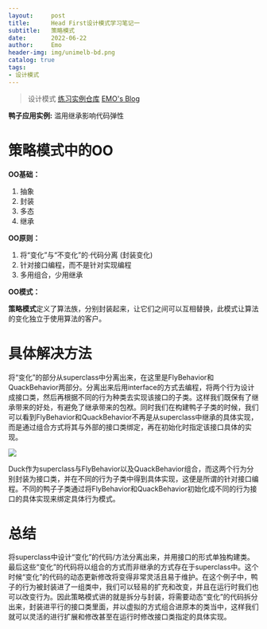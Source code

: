 ```yaml
---
layout:     post
title:      Head First设计模式学习笔记一
subtitle:   策略模式
date:       2022-06-22
author:     Emo
header-img: img/unimelb-bd.png
catalog: true
tags:
- 设计模式
---
```


> 设计模式
> [练习实例仓库](https://github.com/EMOSAMA/DesignPatternTry)
> [EMO's Blog](https://emosama.github.io/)

**鸭子应用实例:** 滥用继承影响代码弹性
# **策略模式中的OO**
**OO基础：**

1. 抽象
1. 封装
1. 多态
1. 继承

**OO原则：**

1. 将“变化”与“不变化”的·代码分离 (封装变化)
1. 针对接口编程，而不是针对实现编程
1. 多用组合，少用继承

**OO模式：**

**策略模式**定义了算法族，分别封装起来，让它们之间可以互相替换，此模式让算法的变化独立于使用算法的客户。
# **具体解决方法**
将“变化”的部分从superclass中分离出来，在这里是FlyBehavior和QuackBehavior两部分。分离出来后用interface的方式去编程，将两个行为设计成接口类，然后再根据不同的行为种类去实现该接口的子类。这样我们既保有了继承带来的好处，有避免了继承带来的包袱。同时我们在构建鸭子子类的时候，我们可以看到FlyBehavior和QuackBehavior不再是从superclass中继承的具体实现，而是通过组合方式将其与外部的接口类绑定，再在初始化时指定该接口具体的实现。

<img src="{{site.url}}/img/2022-06-22-策略模式/p22.png">

Duck作为superclass与FlyBehavior以及QuackBehavior组合，而这两个行为分别封装为接口类，并在不同的行为子类中得到具体实现，这便是所谓的针对接口编程。不同的鸭子子类通过将FlyBehavior和QuackBehavior初始化成不同的行为接口的具体实现来绑定具体行为模式。
# **总结**
将superclass中设计“变化”的代码/方法分离出来，并用接口的形式单独构建类。最后这些“变化”的代码将以组合的方式而非继承的方式存在于superclass中。这个时候“变化”的代码的动态更新修改将变得非常灵活且易于维护。在这个例子中，鸭子的行为被封装进了一组类中，我们可以轻易的扩充和改变，并且在运行时我们也可以改变行为。因此策略模式讲的就是拆分与封装，将需要动态“变化”的代码拆分出来，封装进平行的接口类里面，并以虚拟的方式组合进原本的类当中，这样我们就可以灵活的进行扩展和修改甚至在运行时修改接口类指定的具体实现。
